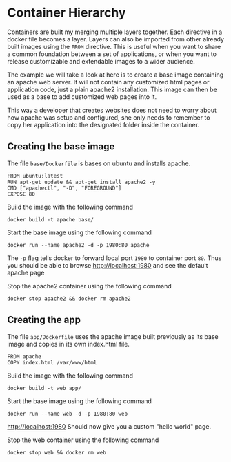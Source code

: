 # Container Hierarchy

Containers are built my merging multiple layers together. Each directive in a docker file becomes a layer. Layers can also be imported from other already built images using the `FROM` directive. This is useful when you want to share a common foundation between a set of applications, or when you want to release customizable and extendable images to a wider audience.

The example we will take a look at here is to create a base image containing an apache web server. It will not contain any customized html pages or application code, just a plain apache2 installation. This image can then be used as a base to add customized web pages into it.

This way a developer that creates websites does not need to worry about how apache was setup and configured, she only needs to remember to copy her application into the designated folder inside the container.

## Creating the base image ##

The file `base/Dockerfile` is bases on ubuntu and installs apache.
```
FROM ubuntu:latest
RUN apt-get update && apt-get install apache2 -y
CMD ["apachectl", "-D", "FOREGROUND"]
EXPOSE 80
```

Build the image with the following command
```
docker build -t apache base/
```

Start the base image using the following command
```
docker run --name apache2 -d -p 1980:80 apache
```

The `-p` flag tells docker to forward local port `1980` to container port `80`.
Thus you should be able to browse [http://localhost:1980](http://localhost:1980) and see the default apache page

Stop the apache2 container using the following command
```
docker stop apache2 && docker rm apache2
```

## Creating the app ##

The file `app/Dockerfile` uses the apache image built previously as its base image and copies in its own index.html file.
```
FROM apache
COPY index.html /var/www/html
```

Build the image with the following command
```
docker build -t web app/
```
Start the base image using the following command
```
docker run --name web -d -p 1980:80 web
```

[http://localhost:1980](http://localhost:1980) Should now give you a custom "hello world" page.

Stop the web container using the following command
```
docker stop web && docker rm web
```